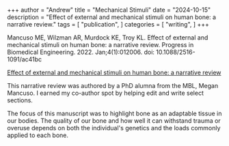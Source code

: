 +++
author = "Andrew"
title = "Mechanical Stimuli"
date = "2024-10-15"
description = "Effect of external and mechanical stimuli on human bone: a narrative review."
tags = [
    "publication",
]
categories = [
    "writing",
]
+++


Mancuso ME, Wilzman AR, Murdock KE, Troy KL. Effect of external and mechanical stimuli on human bone: a narrative review. 
Progress in Biomedical Engineering. 2022. Jan;4(1):012006. 
doi: 10.1088/2516-1091/ac41bc

[Effect of external and mechanical stimuli on human bone: a narrative review](https://pubmed.ncbi.nlm.nih.gov/36310606/)

This narrative review was authored by a PhD alumna from the MBL, Megan Mancuso. I earned my co-author spot by helping edit and write select sections.

The focus of this manuscript was to highlight bone as an adaptable tissue in our bodies. The quality of our bone and how well it can withstand trauma or overuse depends on both the individual's genetics and the loads commonly applied to each bone.
